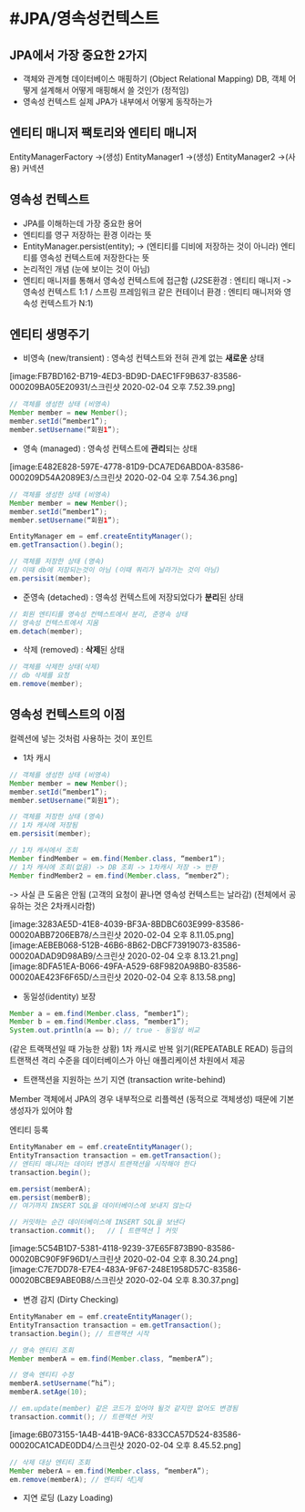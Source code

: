 # #JPA/영속성컨텍스트

## JPA에서 가장 중요한 2가지
- 객체와 관계형 데이터베이스 매핑하기 (Object Relational Mapping)
	DB, 객체 어떻게 설계해서 어떻게 매핑해서 쓸 것인가 (정적임)
- 영속성 컨텍스트
	실제 JPA가 내부에서 어떻게 동작하는가


## 엔티티 매니저 팩토리와 엔티티 매니저
EntityManagerFactory ->(생성) EntityManager1
					 ->(생성) EntityManager2 ->(사용) 커넥션 


## 영속성 컨텍스트
- JPA를 이해하는데 가장 중요한 용어
- 엔티티를 영구 저장하는 환경 이라는 뜻
- EntityManager.persist(entity); 
->  (엔티티를 디비에 저장하는 것이 아니라) 엔티티를 영속성 컨텍스트에 저장한다는 뜻
- 논리적인 개념 (눈에 보이는 것이 아님)
- 엔티티 매니저를 통해서 영속성 컨텍스트에 접근함
(J2SE환경 : 엔티티 매니저 -> 영속성 컨텍스트 1:1 / 스프링 프레임워크 같은 컨테이너 환경 : 엔티티 매니저와 영속성 컨텍스트가 N:1)


## 엔티티 생명주기
- 비영속 (new/transient) : 영속성 컨텍스트와 전혀 관계 없는 **새로운** 상태

[image:FB7BD162-B719-4ED3-BD9D-DAEC1FF9B637-83586-000209BA05E20931/스크린샷 2020-02-04 오후 7.52.39.png]

```java
// 객체를 생성한 상태 (비영속)
Member member = new Member();
member.setId(“member1”);
member.setUsername(“회원1”);
```

- 영속 (managed) : 영속성 컨텍스트에 **관리**되는 상태

[image:E482E828-597E-4778-81D9-DCA7ED6ABD0A-83586-000209D54A2089E3/스크린샷 2020-02-04 오후 7.54.36.png]

```java
// 객체를 생성한 상태 (비영속)
Member member = new Member();
member.setId(“member1”);
member.setUsername(“회원1”);

EntityManager em = emf.createEntityManager();
em.getTransaction().begin();

// 객체를 저장한 상태 (영속)
// 이때 db에 저장되는것이 아님 (이때 쿼리가 날라가는 것이 아님)
em.persisit(member);
```

- 준영속 (detached) : 영속성 컨텍스트에 저장되었다가 **분리**된 상태

```java
// 회원 엔티티를 영속성 컨텍스트에서 분리, 준영속 상태
// 영속성 컨텍스트에서 지움
em.detach(member);
```


- 삭제 (removed) : **삭제**된 상태

```java
// 객체를 삭제한 상태(삭제)
// db 삭제를 요청
em.remove(member);
```


## 영속성 컨텍스트의 이점

컬렉션에 넣는 것처럼 사용하는 것이 포인트

- 1차 캐시

```java
// 객체를 생성한 상태 (비영속)
Member member = new Member();
member.setId(“member1”);
member.setUsername(“회원1”);

// 객체를 저장한 상태 (영속)
// 1차 캐시에 저장됨
em.persisit(member);

// 1차 캐시에서 조회
Member findMember = em.find(Member.class, “member1”);
// 1차 캐시에 조회(없음) -> DB 조회 -> 1차캐시 저장 -> 반환
Member findMember2 = em.find(Member.class, “member2”);
```

-> 사실 큰 도움은 안됨 (고객의 요청이 끝나면 영속성 컨텍스트는 날라감)
(전체에서 공유하는 것은 2차캐시라함)

[image:3283AE5D-41E8-4039-BF3A-8BDBC603E999-83586-00020ABB7206EB78/스크린샷 2020-02-04 오후 8.11.05.png]
[image:AEBEB068-512B-46B6-8B62-DBCF73919073-83586-00020ADAD9D98AB9/스크린샷 2020-02-04 오후 8.13.21.png]
[image:8DFA51EA-B066-49FA-A529-68F9820A98B0-83586-00020AE423F6F65D/스크린샷 2020-02-04 오후 8.13.58.png]

- 동일성(identity) 보장

```java
Member a = em.find(Member.class, “member1”);
Member b = em.find(Member.class, “member1”);
System.out.println(a == b); // true - 동일성 비교 
```

(같은 트랙잭션일 때 가능한 상황)
1차 캐시로 반복 읽기(REPEATABLE READ) 등급의 트랜잭션 격리 수준을 데이터베이스가 아닌 애플리케이션 차원에서 제공

- 트랜잭션을 지원하는 쓰기 지연 (transaction write-behind)

Member 객체에서
JPA의 경우 내부적으로 리플렉션 (동적으로 객체생성) 때문에 기본생성자가 있어야 함 

엔티티 등록
```java
EntityManaber em = emf.createEntityManager();
EntityTransaction transaction = em.getTransaction();
// 엔티티 매니저는 데이터 변경시 트랜잭션을 시작해야 한다
transaction.begin();

em.persist(memberA);
em.persist(memberB);
// 여기까지 INSERT SQL을 데이터베이스에 보내지 않는다

// 커밋하는 순간 데이터베이스에 INSERT SQL을 보낸다
transaction.commit();	// [ 트랜잭션 ] 커밋
```

[image:5C54B1D7-5381-4118-9239-37E65F873B90-83586-00020BC90F9F96D1/스크린샷 2020-02-04 오후 8.30.24.png]
[image:C7E7DD78-E7E4-483A-9F67-248E1958D57C-83586-00020BCBE9ABE0B8/스크린샷 2020-02-04 오후 8.30.37.png]

- 변경 감지 (Dirty Checking)

```java
EntityManaber em = emf.createEntityManager();
EntityTransaction transaction = em.getTransaction();
transaction.begin(); // 트랜잭션 시작

// 영속 엔티티 조회
Member memberA = em.find(Member.class, “memberA”);

// 영속 엔티티 수정
memberA.setUsername(“hi”);
memberA.setAge(10);

// em.update(member) 같은 코드가 있어야 될것 같지만 없어도 변경됨
transaction.commit(); // 트랜잭션 커밋
```

[image:6B073155-1A4B-441B-9AC6-833CCA57D524-83586-00020CA1CADE0DD4/스크린샷 2020-02-04 오후 8.45.52.png]

```java
// 삭제 대상 엔티티 조회
Member meberA = em.find(Member.class, “memberA”);
em.remove(memberA); // 엔티티 삭제
```

- 지연 로딩 (Lazy Loading)




